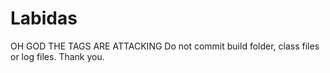 Labidas
=======
OH GOD THE TAGS ARE ATTACKING
Do not commit build folder, class files or log files. Thank you.